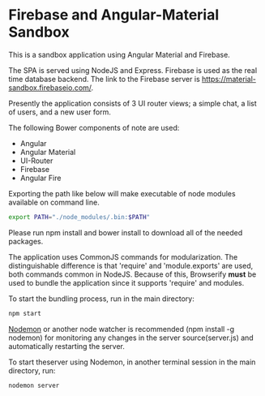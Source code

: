 # Firebase and Angular-Material Sandbox

This is a sandbox application using Angular Material and Firebase.

The SPA is served using NodeJS and Express. Firebase is used as the real time database backend. The link to the Firebase server is https://material-sandbox.firebaseio.com/.

Presently the application consists of 3 UI router views; a simple chat, a list of users, and a new user form.

The following Bower components of note are used:
 - Angular
 - Angular Material
 - UI-Router
 - Firebase
 - Angular Fire

Exporting the path like below will make executable of node modules available on command line. 
```bash
export PATH="./node_modules/.bin:$PATH"
```

Please run npm install and bower install to download all of the needed packages.

The application uses CommonJS commands for modularization. The distinguishable difference is that 'require' and 'module.exports' are used, both commands common in NodeJS. Because of this, Browserify **must** be used to bundle the application since it supports 'require' and modules.

To start the bundling process, run in the main directory:
```bash
npm start
```

[Nodemon][nodemon] or another node watcher is recommended (npm install -g nodemon) for monitoring any changes in the server source(server.js) and automatically restarting the server.

To start theserver using Nodemon, in another terminal session in the main directory, run:
```bash
nodemon server
```

[nodemon]: http://nodemon.io/
[browserify]: http://browserify.org/
[watchify]: https://www.npmjs.com/package/watchify
